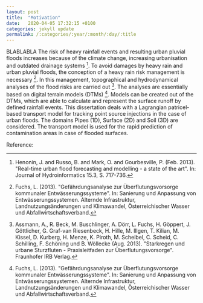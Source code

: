 ```yaml
---
layout: post
title:  "Motivation"
date:   2020-04-05 17:32:15 +0100
categories: jekyll update 
permalink: /:categories/:year/:month/:day/:title
---
```

BLABLABLA
The risk of heavy rainfall events and resulting urban pluvial floods increases because of the climate change, 
increasing urbanisation and outdated drainage systems [^Henonin2013]. To avoid damages by heavy rain and urban pluvial floods, 
the conception of a heavy rain risk management is necessary [^Fuchs2013]. 
In this management, topographical and hydrodynamical analyses of the flood risks are carried out [^Assmann2013]. 
The analyses are essentially based on digital terrain models (DTMs) [^Fuchs2013]. Models can be created out of the DTMs, 
which are able to calculate and represent the surface runoff by defined rainfall events. 
This dissertation deals with a Lagrangian patricel-based transport model for tracking point source injections in the case of urban floods. 
The domains Pipes (1D), Surface (2D) and Soil (3D) are considered. 
The transport model is used for the rapid prediction of contamination areas in case of flooded surfaces.

Reference:

[^Henonin2013]: Henonin, J. and Russo, B. and Mark, O. and Gourbesville, P. (Feb. 2013). "Real-time urban flood forecasting and modelling - a state of the art". In: Journal of Hydroinformatics 15.3, S. 717-736.


[^Fuchs2013]: Fuchs, L. (2013). "Gef&auml;hrdungsanalyse zur &Uuml;berflutungsvorsorge kommunaler Entw&auml;sserungssysteme". In: Sanierung und Anpassung von Entw&auml;sserungssystemen. Alternde Infrastruktur, Landnutzungs&auml;nderungen und Klimawandel, &Ouml;sterreichischer Wasser und Abfallwirtschaftsverband.

[^Assmann2013]: Assmann, A., R. Beck, M. Buschlinger, A. D&ouml;rr, L. Fuchs, H. G&ouml;ppert, J. G&ouml;ttlicher, G. Graf-van Riesenbeck, H. Hille, M. Illgen, T. Kilian, M. Kissel, D. Kurberg, H. Menze, K. Piroth, M. Scheibel, C. Scheid, C. Schilling, F. Sch&ouml;ning und B. W&ouml;llecke (Aug. 2013). "Starkregen und urbane Sturzfluten - Praxisleitfaden zur &Uuml;berflutungsvorsorge". Fraunhofer IRB Verlag.


[jekyll-docs]: https://jekyllrb.com/docs/home
[jekyll-gh]:   https://github.com/jekyll/jekyll
[jekyll-talk]: https://talk.jekyllrb.com/
